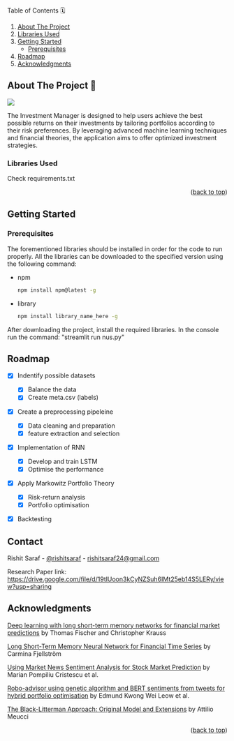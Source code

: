 

<!-- TABLE OF CONTENTS -->

  Table of Contents 🗓
  <ol>
    <li>
      <a href="#about-the-project">About The Project</a>
    </li>
    <li>
      <a href="#libraries-used">Libraries Used</a>
    </li>
    <li>
      <a href="#getting-started">Getting Started</a>
      <ul>
        <li><a href="#prerequisites">Prerequisites</a></li>
      </ul>
    </li>
    <li><a href="#roadmap">Roadmap</a></li>
    <li><a href="#acknowledgments">Acknowledgments</a></li>
  </ol>




<!-- ABOUT THE PROJECT -->
## About The Project 🚀

<img src="images/home.png">

The Investment Manager is designed to help users achieve the best possible returns on their investments by tailoring portfolios according to their risk preferences. By leveraging advanced machine learning techniques and financial theories, the application aims to offer optimized investment strategies.




### Libraries Used

Check requirements.txt

<p align="right">(<a href="#readme-top">back to top</a>)</p>



<!-- GETTING STARTED -->
## Getting Started 


### Prerequisites

The forementioned libraries should be installed in order for the code to run properly. All the libraries can be downloaded to the specified version using the following command:
* npm
  ```sh
  npm install npm@latest -g
  ```
* library
  ```sh
  npm install library_name_here -g
  ```
After downloading the project, install the required libraries. In the console run the command: "streamlit run nus.py"

<!-- ROADMAP -->
## Roadmap 

- [x] Indentify possible datasets
    - [x] Balance the data 
    - [x] Create meta.csv (labels)
- [x] Create a preprocessing pipeleine
    - [x] Data cleaning and preparation
    - [x] feature extraction and selection
- [x] Implementation of RNN
    - [x] Develop and train LSTM
    - [x] Optimise the performance
- [x] Apply Markowitz Portfolio Theory
    - [x] Risk-return analysis
    - [x] Portfolio optimisation
- [x] Backtesting




<!-- CONTACT -->
## Contact

Rishit Saraf - [@rishitsaraf](https://twitter.com/rishitsaraf) - rishitsaraf24@gmail.com <br>


Research Paper link: <a href = "https://drive.google.com/file/d/19tlUoon3kCyNZSuh6IMt25eb14S5LERy/view?usp=sharing">https://drive.google.com/file/d/19tlUoon3kCyNZSuh6IMt25eb14S5LERy/view?usp=sharing</a>





<!-- ACKNOWLEDGMENTS -->
## Acknowledgments

<a href="https://doi.org/10.21314/JOR.2018.369">Deep learning with long short-term memory networks for financial market predictions</a> by Thomas Fischer and Christopher Krauss <br>

<a href="https://www.ijcaonline.org/archives/volume181/number45/fjellstroem-2018-ijca-917561.pdf">Long Short-Term Memory Neural Network for Financial Time Series</a> by Carmina Fjellström <br>

<a href="https://www.mdpi.com/2227-7390/10/22/4255">Using Market News Sentiment Analysis for Stock Market Prediction</a> by Marian Pompiliu Cristescu et al. <br>

<a href="https://doi.org/10.1016/j.eswa.2021.115060">Robo-advisor using genetic algorithm and BERT sentiments from tweets for hybrid portfolio optimisation</a> by Edmund Kwong Wei Leow et al. <br>

<a href="https://ssrn.com/abstract=1117574">The Black-Litterman Approach: Original Model and Extensions</a> by Attilio Meucci <br>

<p align="right">(<a href="#readme-top">back to top</a>)</p>
